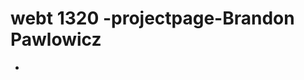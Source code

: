 # webt 1320 -projectpage-Brandon Pawlowicz
 <ul>
        <li> <a href="html5" target="_blank"html5</a> </li>
 </ul>

       